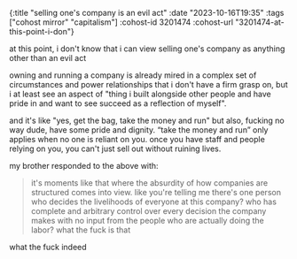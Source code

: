 {:title "selling one's company is an evil act"
 :date "2023-10-16T19:35"
 :tags ["cohost mirror" "capitalism"]
 :cohost-id 3201474
 :cohost-url "3201474-at-this-point-i-don"}

at this point, i don't know that i can view selling one's company as anything other than an evil act

owning and running a company is already mired in a complex set of circumstances and power relationships that i don't have a firm grasp on, but i at least see an aspect of "thing i built alongside other people and have pride in and want to see succeed as a reflection of myself".

and it's like "yes, get the bag, take the money and run" but also, fucking no way dude, have some pride and dignity. “take the money and run” only applies when no one is reliant on you. once you have staff and people relying on you, you can't just sell out without ruining lives.

my brother responded to the above with:

> it's moments like that where the absurdity of how companies are structured comes into view. like you're telling me there's one person who decides the livelihoods of everyone at this company? who has complete and arbitrary control over every decision the company makes with no input from the people who are actually doing the labor? what the fuck is that

what the fuck indeed
